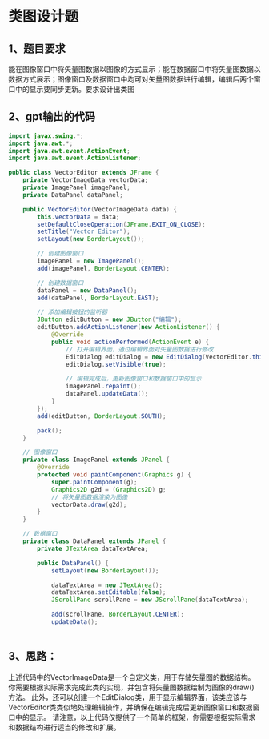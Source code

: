 # 类图设计题

## 1、题目要求

能在图像窗口中将矢量图数据以图像的方式显示；能在数据窗口中将矢量图数据以数据方式展示；图像窗口及数据窗口中均可对矢量图数据进行编辑，编辑后两个窗口中的显示要同步更新。要求设计出类图


## 2、gpt输出的代码

```java
import javax.swing.*;
import java.awt.*;
import java.awt.event.ActionEvent;
import java.awt.event.ActionListener;

public class VectorEditor extends JFrame {
    private VectorImageData vectorData;
    private ImagePanel imagePanel;
    private DataPanel dataPanel;

    public VectorEditor(VectorImageData data) {
        this.vectorData = data;
        setDefaultCloseOperation(JFrame.EXIT_ON_CLOSE);
        setTitle("Vector Editor");
        setLayout(new BorderLayout());

        // 创建图像窗口
        imagePanel = new ImagePanel();
        add(imagePanel, BorderLayout.CENTER);

        // 创建数据窗口
        dataPanel = new DataPanel();
        add(dataPanel, BorderLayout.EAST);

        // 添加编辑按钮的监听器
        JButton editButton = new JButton("编辑");
        editButton.addActionListener(new ActionListener() {
            @Override
            public void actionPerformed(ActionEvent e) {
                // 打开编辑界面，通过编辑界面对矢量图数据进行修改
                EditDialog editDialog = new EditDialog(VectorEditor.this, vectorData);
                editDialog.setVisible(true);

                // 编辑完成后，更新图像窗口和数据窗口中的显示
                imagePanel.repaint();
                dataPanel.updateData();
            }
        });
        add(editButton, BorderLayout.SOUTH);

        pack();
    }

    // 图像窗口
    private class ImagePanel extends JPanel {
        @Override
        protected void paintComponent(Graphics g) {
            super.paintComponent(g);
            Graphics2D g2d = (Graphics2D) g;
            // 将矢量图数据渲染为图像
            vectorData.draw(g2d);
        }
    }

    // 数据窗口
    private class DataPanel extends JPanel {
        private JTextArea dataTextArea;

        public DataPanel() {
            setLayout(new BorderLayout());

            dataTextArea = new JTextArea();
            dataTextArea.setEditable(false);
            JScrollPane scrollPane = new JScrollPane(dataTextArea);

            add(scrollPane, BorderLayout.CENTER);
            updateData();
      
```


## 3、思路：

上述代码中的VectorImageData是一个自定义类，用于存储矢量图的数据结构。你需要根据实际需求完成此类的实现，并包含将矢量图数据绘制为图像的draw()方法。
此外，还可以创建一个EditDialog类，用于显示编辑界面，该类应该与VectorEditor类类似地处理编辑操作，并确保在编辑完成后更新图像窗口和数据窗口中的显示。
请注意，以上代码仅提供了一个简单的框架，你需要根据实际需求和数据结构进行适当的修改和扩展。

